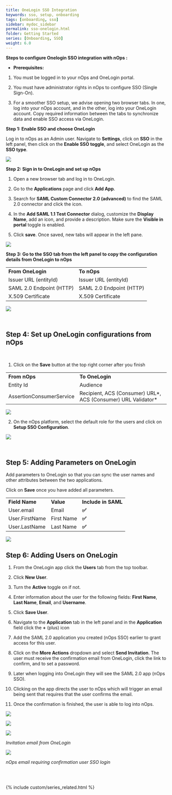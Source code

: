 ```yaml
---
title: OneLogin SSO Integration
keywords: sso, setup, onboarding
tags: [onboarding, sso]
sidebar: mydoc_sidebar
permalink: sso-onelogin.html
folder: Getting Started
series: [Onboarding, SSO]
weight: 6.0
---
```


**Steps to configure Onelogin SSO integration with nOps :** 

- **Prerequisites:** 

1. You must be logged in to your nOps and OneLogin portal.

2. You must have administrator rights in nOps to configure SSO (Single Sign-On).

3. For a smoother SSO setup, we advise opening two browser tabs. In one, log into your nOps account, and in the other, log into your OneLogin account. Copy required information between the tabs to synchronize data and enable SSO access via OneLogin.

**Step 1: Enable SSO and choose OneLogin** 

Log in to nOps as an Admin user. Navigate to **Settings**, click on **SSO** in the left panel, then click on the **Enable SSO toggle**, and select OneLogin as the **SSO type**.

![](https://lh7-us.googleusercontent.com/jWPY02150rVXIm-jscc57bqVRRAFiXNF0Rq-CDl9_XSj_V-eF-3u_63rmjPRX8WOI3ZugzGd-0E3ABON3ygjArODVEeE3n1w4czzItNlm9PFIAlNsiom1GPyFKGPwA0t1-dzS0H5R3bshrHC0WBCebo)
<br/>

**Step 2: Sign in to OneLogin and set up nOps**

1. Open a new browser tab and log in to OneLogin.

2. Go to the **Applications** page and click **Add App**.

3. Search for **SAML Custom Connector 2.0 (advanced)** to find the SAML 2.0 connector and click the icon.

4. In the **Add SAML 1.1 Test Connector** dialog, customize the **Display Name**, add an icon, and provide a description. Make sure the **Visible in portal** toggle is enabled.

5. Click **save**. Once saved, new tabs will appear in the left pane.

![](https://lh7-us.googleusercontent.com/u0KZIVc5Sc_5yZaV8CWphI9HcQ5n7lzWB7ZjD-kxNucFshLgztRSSZpt9TV1YzYSDqX_iuPAkrmgY5UbA4F7zLqnnmJpx688TJrKJ0aFn0sQl03P21LsDHgqcV7bri13urwk_7Qhps6p6LJF0iNzOx4)
<br/>

**Step 3: Go to the SSO tab from the left panel to copy the configuration details from OneLogin to nOps**

|                          |                          |
| ------------------------ | ------------------------ |
| **From OneLogin**        | **To nOps**              |
| Issuer URL (entityId)    | Issuer URL (entityId)    |
| SAML 2.0 Endpoint (HTTP) | SAML 2.0 Endpoint (HTTP) |
| X.509 Certificate        | X.509 Certificate        |

![](https://lh7-us.googleusercontent.com/iHimlIGs1Lv6nWriv8rsWsEZap4IahznSzJq_LLcBVQNmDHUXLfFLzckR6L3TuVQZeHSIOaSnRlQgLXN4Epbix2FR2JCL2b3qC6EEMDFoq-ygYSNL4CNpIuIBWMLmqPI0twnO5gBCc4F6UAgHn6z8Hs)

<br/>

## Step 4: Set up OneLogin configurations from nOps
<br/>

1. Click on the **Save** button at the top right corner after you finish 

|                          |                                                                           |
| ------------------------ | ------------------------------------------------------------------------- |
| **From nOps**            | **To OneLogin**                                                           |
| Entity Id                | Audience                                                                  |
| AssertionConsumerService | Recipient, ACS (Consumer) URL\*, ACS (Consumer) URL Validator\*  |

![](https://lh7-us.googleusercontent.com/8vzFJKtDNQPdlrZl7fwqRzVcovMdCJrsCYhuuMTBjigqZBQ7suUoErVabIESh3LZVAV10PVe9yZrR5JBVKGPVAJuKNLVc5bIcfWHqlaDjXZXkomGbjzrc26kQcxWT6GudEkHcqJBLufgaJmgQdKttdw)
<br/>

2. On the nOps platform, select the default role for the users and click on **Setup SSO Configuration**.

![](https://lh7-us.googleusercontent.com/T9xR5a80RQauqNQjceTnzBD0B-7v5h4BU-QqZreLoPvrQ00yhxWsGLhkltaD38uzZYMvE2xWm0eGck6rrGThEO_apXeSd9RPcSZJW2KhuKj0Bd1YfGqaLRlyBHVyOXh79eCU1fCioQoZBio_-tI-du8)

<br/>

## Step 5: Adding Parameters on OneLogin

Add parameters to OneLogin so that you can sync the user names and other attributes between the two applications.

Click on **Save** once you have added all parameters.

|                |            |                     |
| -------------- | ---------- | ------------------- |
| **Field Name** | **Value**  | **Include in SAML** |
| User.email     | Email      | **✅**               |
| User.FirstName | First Name | **✅**               |
| User.LastName  | Last Name  | **✅**               |

![](https://lh7-us.googleusercontent.com/bJoE2NxL08MRUrF-ah5yym7h_7-Xag2PMbLW-jTy0OvCWNHq4YYf7eg09GmbmK0qg411Bta21WiS4EUuiG5XN5IZNYU5RWXy5QLCF-SfOZdEv86W25v6sWsT7_XmDF0h5uAeqy-eOX-EKpp_D9fyT0I)


## Step 6: Adding Users on OneLogin

1. From the OneLogin app click the **Users** tab from the top toolbar.

2. Click **New User**.

3. Turn the **Active** toggle on if not.

4. Enter information about the user for the following fields: **First Name**, **Last Name**, **Email**, and **Username**.

5. Click **Save User**.

6. Navigate to the **Application** tab in the left panel and in the **Application** field click the **+** (plus) icon

7. Add the SAML 2.0 application you created (nOps SSO) earlier to grant access for this user.

8. Click on the **More Actions** dropdown and select **Send Invitation**. The user must receive the confirmation email from OneLogin, click the link to confirm, and to set a password.

9. Later when logging into OneLogin they will see the SAML 2.0 app (nOps SSO).

10. Clicking on the app directs the user to nOps which will trigger an email being sent that requires that the user confirms the email.

11. Once the confirmation is finished, the user is able to log into nOps.

![](https://lh7-us.googleusercontent.com/TSHYMTJ2-UZ35rjxH6WE_XjoXTdAiP_64jO43gsAvLiJcvBVj7pWFOdN5CQF45aCDLrKeLWstLo69bdI6qa3hkkGHsRN9KXoT6wJqhAIc8Hrf6QFYD3VurhnuVg6_m6dHxOJB-p20EZ0fDMBRm1EgsA)

![](https://lh7-us.googleusercontent.com/P22e_eNKCSV-zRdD-FbpvrrFehcx1w6G5LwwOacbqPNYFuzVBK6K2i4wB98ETgr3b5_ep0puBM28zwLRBi7w0YHg__qGYRhMdY_PV2wJDPWHuLYj8ZlF-iOP4Lu0QLIfgc1039GfcfbScSMWpPFLmIA)

![](https://lh7-us.googleusercontent.com/kcciYV7XBcIltuOlY9C_Mpnbm8hpsHS9UubpGMaH6ejIlZtd1Qcn_SdLbuPSIVLvyxw2Bbyc2QgDOhzX0Cz7NpTP3CVWVsLuviqHpqBQcD6gMcUemrFgEd71jZCaG54oEGWIseo0THkPMVL4mk8e9kI)

_Invitation email from OneLogin_

![](https://lh7-us.googleusercontent.com/o__OKLIH2yGxfPYSrk81MJ2N7e2aHy3M5D3uD6y5Y9V0NQvW0NgTWwacX3YvN1agQPo-2DRmIElKeLHtinhNEF9zxqeWg34X_bTwxhsddgi5q0QitvxH3HIQBUsHwJwRN0Zz7RYnhuOyoZ2hySON6Tk)

_nOps email requiring confirmation user SSO login_




<br/><br/>

{% include custom/series_related.html %}
